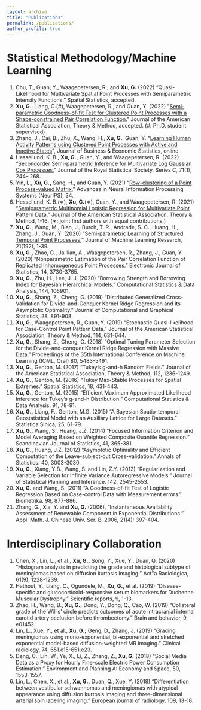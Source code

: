 ```yaml
---
layout: archive
title: "Publications"
permalink: /publications/
author_profile: true
---
```


Statistical Methodology/Machine Learning
=====
1. Chu, T., Guan, Y., Waagepetersen, R., and **Xu, G.** (2022) “Quasi-Likelihood for Multivariate Spatial Point Processes with Semiparametric Intensity Functions.” Spatial Statistics, accepted.
20. **Xu, G.**, Liang, C.(#), Waagepetersen, R., and Guan, Y. (2022) "[Semi-parametric Goodness-of-fit Test for Clustered Point Processes with a Shape-constrained  Pair Correlation Function](https://www.tandfonline.com/doi/full/10.1080/01621459.2022.2029456)." Journal of the American Statistical Association, Theory & Method, accepted. (#: Ph.D. student supervised)
19. Zhang, J., Cai, B., Zhu, X., Wang, H., **Xu, G.**, Guan, Y. "[Learning Human Activity Patterns using Clustered Point Processes with Active and Inactive States](https://www.tandfonline.com/doi/full/10.1080/07350015.2021.2025065)", Journal of Business & Economic Statistics, online.
18. Hessellund, K. B., **Xu, G.,** Guan, Y., and Waagepetersen, R. (2022) “[Secondorder Semi-parametric Inference for Multivariate Log Gaussian Cox Processes.](http://dx.doi.org/10.1111/rssc.12530)” Journal of the Royal Statistical Society, Series C, 71(1), 244– 268.
17. Yin, L., **Xu, G.,** Sang, H., and Guan, Y. (2021) “[Row-clustering of a Point Process-valued Matrix.](https://proceedings.neurips.cc/paper/2021/file/a6a38989dc7e433f1f42388e7afca318-Paper.pdf)” Advances in Neural Information Processing Systems (NeurIPS), 34.
16. Hessellund, K. B.(∗), **Xu, G.**(∗), Guan, Y., and Waagepetersen, R. (2021) “[Semiparametric Multinomial Logistic Regression for Multivariate Point Pattern Data.](https://www.tandfonline.com/doi/full/10.1080/01621459.2020.1863812)” Journal of the American Statistical Association, Theory & Method, 1-16. (∗: joint first authors with equal contributions.)
15. **Xu, G.,** Wang, M., Bian, J., Burch, T. R., Andrade, S. C., Huang, H., Zhang, J., Guan, Y. (2020) “[Semi-parametric Learning of Structured Temporal Point Processes.](https://www.jmlr.org/papers/v21/18-735.html)” Journal of Machine Learning Research, 21(192), 1-39.
14. **Xu, G.,** Zhao, C., Jalilian, A., Waagepetersen, R., Zhang, J., Guan, Y. (2020) “Nonparametric Estimation of the Pair Correlation Function of Replicated Inhomogeneous Point Processes.” Electronic Journal of Statistics, 14, 3730-3765.
13. **Xu, G.,** Zhu, H., Lee, J. J. (2020) “Borrowing Strength and Borrowing Index for Bayesian Hierarchical Models.” Computational Statistics & Data Analysis, 144, 106901.
12. **Xu, G.,** Shang, Z., Cheng, G. (2019) “Distributed Generalized Cross-Validation for Divide-and-Conquer Kernel Ridge Regression and its Asymptotic Optimality.” Journal of Computational and Graphical Statistics, 28, 891-908.
11. **Xu, G.,** Waagepetersen, R., Guan, Y. (2019) “Stochastic Quasi-likelihood for Case-Control Point Pattern Data.” Journal of the American Statistical Association, Theory & Method, 114, 631-644.
10. **Xu, G.,** Shang, Z., Cheng, G. (2018) “Optimal Tuning Parameter Selection for the Divide-and-conquer Kernel Ridge Regression with Massive Data.” Proceedings of the 35th International Conference on Machine Learning (ICML, Oral) 80, 5483-5491.
9. **Xu, G.,** Genton, M. (2017) “Tukey’s g-and-h Random Fields.” Journal of the American Statistical Association, Theory & Method, 112, 1236-1249.
8. **Xu, G.,** Genton, M. (2016) “Tukey Max-Stable Processes for Spatial Extremes.” Spatial Statistics, 18, 431-443.
7. **Xu, G.,** Genton, M. (2015) “Efficient Maximum Approximated Likelihood Inference for Tukey’s g-and-h Distribution.” Computational Statistics & Data Analysis, 91, 78-91.
6. **Xu, G.,** Liang, F., Genton, M.G. (2015) “A Bayesian Spatio-temporal Geostatistical Model with an Auxiliary Lattice for Large Datasets.” Statistica Sinica, 25, 61-79.
5. **Xu, G.,** Wang, S., Huang, J.Z. (2014) “Focused Information Criterion and Model Averaging Based on Weighted Composite Quantile Regression.” Scandinavian Journal of Statistics, 41, 365-381.
4. **Xu, G.,** Huang, J.Z. (2012) “Asymptotic Optimality and Efficient Computation of the Leave-subject-out Cross-validation.” Annals of Statistics. 40, 3003-3030.
3. **Xu, G.,** Xiang, Y.B., Wang, S. and Lin, Z.Y. (2012) “Regularization and Variable Selection for Infinite Variance Autoregressive Models.” Journal of Statistical Planning and Inference. 142, 2545-2553.
2. **Xu, G.** and Wang, S. (2011) “A Goodness-of-fit Test of Logistic Regression Based on Case-control Data with Measurement errors.” Biometrika. 98, 877-886.
1. Zhang, G., Xia, Y. and **Xu, G.** (2006), “Instantaneous Availability Assessment of Renewable Component in Exponential Distributions.” Appl. Math. J. Chinese
Univ. Ser. B, 2006, 21(4): 397-404.

Interdisciplinary Collaboration
=====
1. Chen, X., Lin, L., et al., **Xu, G.,** Song, Y., Xue, Y., Duan, Q. (2020) “Histogram analysis in predicting the grade and histological subtype of meningiomas based on diffusion kurtosis imaging.” Act"a Radiologica, 61(9), 1228-1239.
5. Hathout, Y., Liang, C., Ogundele, M., **Xu, G.,** et al. (2019) “Disease-specific and glucocorticoid-responsive serum biomarkers for Duchenne Muscular Dystrophy.” Scientific reports, 9, 1-13.
4. Zhao, H., Wang, B., **Xu, G.,** Dong, Y., Dong, Q., Cao, W. (2019) “Collateral grade of the Willis’ circle predicts outcomes of acute intracranial internal carotid artery occlusion before thrombectomy.” Brain and behavior, 9, e01452.
3. Lin, L., Xue, Y., et al., **Xu, G.,** Geng, D., Zhang, J. (2019) “Grading meningiomas using mono-exponential, bi-exponential and stretched exponential model-based diffusion-weighted MR imaging.” Clinical radiology, 74, 651.e15-651.e23.
2. Deng, C., Lin, W., Ye, X., Li, Z., Zhang, Z., **Xu, G.** (2018) “Social Media Data as a Proxy for Hourly Fine-scale Electric Power Consumption Estimation.” Environment and Planning A: Economy and Space, 50, 1553-1557.
1. Lin, L., Chen, X., et al., **Xu, G.,** Duan, Q., Xue, Y. (2018) “Differentiation between vestibular schwannomas and meningiomas with atypical appearance using diffusion kurtosis imaging and three-dimensional arterial spin labeling imaging.” European journal of radiology, 109, 13-18.
